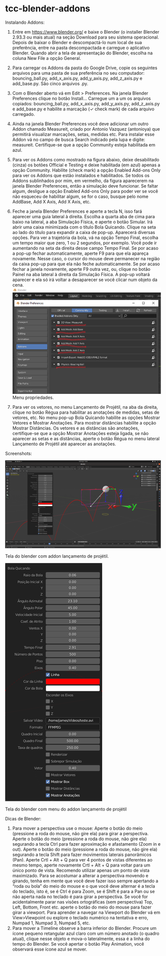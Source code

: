 # tcc-blender-addons

Instalando Addons:

1. Entre em https://www.blender.org/ e baixe o Blender (o installer Blender 2.93.3 ou mais atual) na seção Download para seu sistema operacional. Depois de baixar o Blender e descompactá-lo num local de sua preferência, entre na pasta descompactada e carregue o aplicativo Blender. Quando abrir a tela de apresentação do Blender, escolha na coluna New File a opção General.
2. Para carregar os Addons da pasta do Google Drive, copie os seguintes arquivos para uma pasta de sua preferência no seu computador: bouncing_ball.py, add_x_axis.py, add_y_axis.py, add_z_axis.py e add_base.py. São cinco arquivos .py.
3. Com o Blender aberto vá em Edit > Preferences. Na janela Blender Preferences clique no botão Install... Carregue um a um os arquivos copiados: bouncing_ball.py, add_x_axis.py, add_y_axis.py, add_z_axis.py e add_base.py e habilite a marcação (✓ check mark) de cada arquivo carregado.
4. Ainda na janela Blender Preferences você deve adicionar um outro Addon chamado Measureit, criado por Antonio Vazquez (antonioya) que permitirá visualizar marcações, setas, medidas etc. Para instalar esse Addon vá no campo de busca Search indicado pela lupa e digite: measureit. Certifique-se que a opção Community esteja habilitada em azul.
5.  Para ver os Addons como mostrado na figura abaixo, deixe desabilitado (cinza) os botões Official e Testing e deixe habilitada (em azul) apenas a opção Community. Habilite (check mark) a opção Enabled Add-ons Only para ver os Addons que estão instalados e habilitados. Se todos os Addons sublinhados por mim, em vermelho, da figura aparecerem na janela Blender Preferences, então a simulação deve funcionar. Se faltar algum, desligue a opção Enabled Add-ons Only para poder ver se você não esqueceu de habilitar algum, se for o caso, busque pelo nome AddBase, Add X Axis,  Add X Axis, etc.

6. Feche a janela  Blender Preferences e aperte a tecla N, isso fará aparecer uma  guia lateral à direita. Escolha a quarta aba de cima para baixo na lateral, a aba Simulação Física, e aperte o botão Simular. Irá abrir uma caixa minimizada com o título Bola Quicando. Clique na seta ao lado do título para expandir a caixa de pop-up. Aparecerá diversas opções. Para ver a trajetória da bola, vá na opção Tempo Final, escolha um tempo maior que zero, 1 ou 2 segundos, por exemplo. Você pode ir aumentando na seta da direita desse campo Tempo Final. Se por acaso a pop-up fechar automaticamente, aperte F9 para que ela apareça novamente. Nesse caso, o cursor do mouse deve permanecer na região da caixa pop-up para que ela não feche automaticamente. Se por acaso fechar a janela novamente, aperte F9 outra vez, ou, clique no botão Painel na aba lateral à direita da Simulação Física. A pop-up voltará aparecer e ela só irá voltar a desaparecer se você clicar num objeto da cena.
![alt text](https://github.com/jamesrtorres/tcc-blender-addons/blob/master/Images/screen01.png)
Menu propriedades.

7. Para ver os vetores, no menu Lançamento de Projétil, na aba da direita, clique no botão Régua para habilitar as anotações de medidas, setas de vetores, etc. No menu pop-up Bola Quicando habilite as opções Mostrar Vetores e Mostrar Anotações. Para mostrar distâncias habilite a opção Mostrar Distâncias. Os vetores e as distâncias são anotações, certifique-se que a opção Mostrar Anotações esteja ligada, se não aparecer as setas e as distâncias, aperte o botão Régua no menu lateral  Lançamento de Projétil até aparecer as anotações.

Screenshots:

![alt text](https://github.com/jamesrtorres/tcc-blender-addons/blob/master/Images/screen02.png)

Tela do blender com addon lançamento de projétil.

![alt text](https://github.com/jamesrtorres/tcc-blender-addons/blob/master/Images/screen03.png)

Tela do blender com menu do addon lançamento de projétil

Dicas de Blender:

1.  Para mover a perspectiva use o mouse:
 Aperte o botão do meio (pressione a roda do mouse, não gire ela) para girar a perspectiva. Aperte o botão do meio (pressione a roda do mouse, não gire ela) segurando a tecla Ctrl para fazer aproximação e afastamento  (Zoom in e out). Aperte o botão do meio (pressione a roda do mouse, não gire ela) segurando a tecla Shift para fazer movimentos laterais panorâmicos (Pan). Aperte Crtl + Alt + Q para ver 4 pontos de vistas diferentes ao mesmo tempo, aperte novamente  Crtl + Alt + Q para voltar para um único ponto de vista. Recomendo utilizar apenas um ponto de vista maximizado. Para se acostumar a alterar a perspectiva movendo e girando, tenha em mente que você deve fazer isso sempre apertando a “roda ou bola” do meio do mouse e o que você deve alternar é a tecla do teclado, isto é, se é Ctrl é para Zoom, se é Shift é para a Pan ou se não aperta nada no teclado é para girar a perspectiva. Se você for acidentalmente parar nas visões ortográficas (sem perspectiva) Top, Left, Bottom, Front etc. aperte o botão do meio do mouse para fazer girar a viewport. Para aprender a navegar na Viewport do Blender vá em View>Viewpoint ou explore o teclado numérico na tentativa e erro, Numpad 1, Numpad 3, Numpad 5, etc.
2. Para mover a Timeline observe a barra inferior do Blender. Procure um ícone pequeno retangular azul claro com um  número anotado (o quadro atual), clique nesse objeto e mova-o lateralmente, essa é a linha do tempo do Blender. Se você apertar o botão Play Animation, você observará esse ícone azul se mover. 
